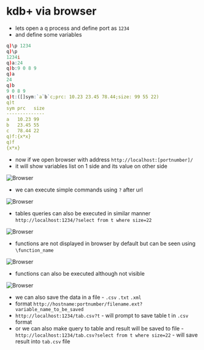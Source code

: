 # kdb+ via browser

* lets open a q process and define port as `1234`
* and define some variables

```q
q)\p 1234
q)\p
1234i
q)a:24
q)b:9 0 8 9
q)a
24
q)b
9 0 8 9
q)t:([]sym:`a`b`c;prc: 10.23 23.45 78.44;size: 99 55 22)
q)t
sym prc   size
--------------
a   10.23 99
b   23.45 55
c   78.44 22
q)f:{x*x}
q)f
{x*x}
```
* now if we open browser with address `http://localhost:[portnumber]/`
* it will show variables list on 1 side and its value on other side

![Browser](kdb-q/ipc_web_access/first.png "browser")

* we can execute simple commands using `?` after url
  
![Browser](kdb-q/ipc_web_access/second.png "browser")
* tables queries can also be executed in similar manner
`http://localhost:1234/?select from t where size=22`

![Browser](kdb-q/ipc_web_access/third.png "browser")
* functions are not displayed in browser by default but can be seen using `\function_name`

![Browser](kdb-q/ipc_web_access/fourth.png "browser")
* functions can also be executed although not visible

![Browser](kdb-q/ipc_web_access/fifth.png "browser")
* we can also save the data in a file - `.csv` `.txt` `.xml`
* format `http://hostname:portnumber/filename.ext?variable_name_to_be_saved`
* `http://localhost:1234/tab.csv?t` - will prompt to save table t in `.csv` format
* or we can also make query to table and result will be saved to file - `http://localhost:1234/tab.csv?select from t where size=22` - will save result into `tab.csv` file
